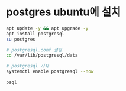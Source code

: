 # postgres ubuntu에 설치

```sh
apt update -y && apt upgrade -y
apt install postgresql
su postgres

# postgresql.conf 설정
cd /var/lib/postgresql/data

# postgresql 시작
systemctl enable postgresql --now

psql
```
